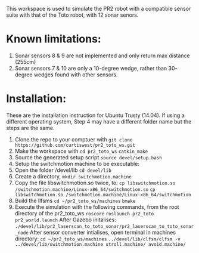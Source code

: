 This workspace is used to simulate the PR2 robot with a compatible sensor suite with that of the Toto robot, with 12 sonar senors.

# Known limitations:
1. Sonar sensors 8 & 9 are not implemented and only return max distance (255cm)
2. Sonar sensors 7 & 10 are only a 10-degree wedge, rather than 30-degree wedges found with other sensors.
 
# Installation:
These are the installation instruction for Ubuntu Trusty (14.04). If using a different operating system, Step 4 may have a different folder name but the steps are the same.

1. Clone the repo to your comptuer with 
	`git clone https://github.com/curtiswest/pr2_toto_ws.git`
2. Make the workspace with
	`cd pr2_toto_ws`
	`catkin_make`
3. Source the generated setup script 
	`source devel/setup.bash`
4. Setup the switchmotion machine to be executable:
  1. Open the folder /devel/lib `cd devel/lib`
  2. Create a directory, `mkdir switchmotion.machine`
  3. Copy the file libswitchmotion.so twice, to:
	`cp libswitchmotion.so /switchmotion.machine/Linux-x86_64/switchmotion.so`
	`cp libswitchmotion.so /switchmotion.machine/Linux-x86_64/switchmotion`
5. Build the llfsms
	`cd ~/pr2_toto_ws/machines`
	`bmake`
6. Execute the simulation with the following commands, from the root directory of the pr2_toto_ws
	`roscore`
	`roslaunch pr2_toto pr2_world.launch`
	After Gazebo initalises:
	`./devel/lib/pr2_laserscan_to_toto_sonar/pr2_laserscan_to_toto_sonar_node`
	After sensor converter intialises, open terminal in machines directory:
	`cd ~/pr2_toto_ws/machines`
	`../devel/lib/clfsm/clfsm -v ../devel/lib/switchmotion.machine stroll.machine/ avoid.machine/`
